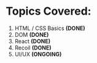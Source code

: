 # Topics Covered:
1. HTML / CSS Basics **(DONE)**
2. DOM **(DONE)**
3. React **(DONE)**
4. Recoil **(DONE)**
5. UI/UX **(ONGOING)**